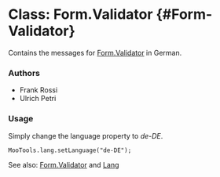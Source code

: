 Class: Form.Validator {#Form-Validator}
=====================================

Contains the messages for [Form.Validator][] in German.

### Authors

* Frank Rossi
* Ulrich Petri

### Usage

Simply change the language property to *de-DE*.

	MooTools.lang.setLanguage("de-DE");

See also: [Form.Validator][] and [Lang][]

[Form.Validator]: http://www.mootools.net/docs/more/Forms/Form.Validator#Form-Validator
[Lang]: http://www.mootools.net/docs/more/Core/Lang
